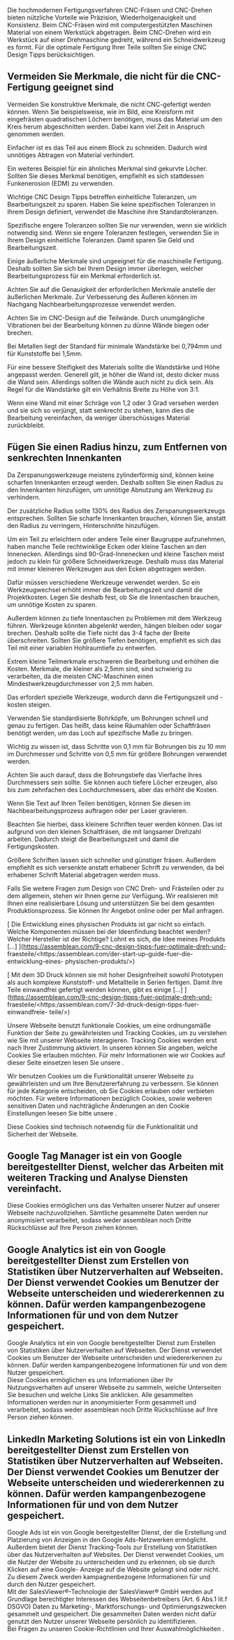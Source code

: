 Die hochmodernen Fertigungsverfahren CNC-Fräsen und CNC-Drehen bieten nützliche
Vorteile wie Präzision, Wiederholgenauigkeit und Konsistenz. Beim CNC-Fräsen
wird mit computergestützten Maschinen Material von einem Werkstück abgetragen.
Beim CNC-Drehen wird ein Werkstück auf einer Drehmaschine gedreht, während ein
Schneidwerkzeug es formt. Für die optimale Fertigung Ihrer Teile sollten Sie
einige CNC Design Tipps berücksichtigen.

## Vermeiden Sie Merkmale, die nicht für die CNC-Fertigung geeignet sind

Vermeiden Sie konstruktive Merkmale, die nicht CNC-gefertigt werden können. Wenn
Sie beispielsweise, wie im Bild, eine Kreisform mit eingefrästen quadratischen
Löchern benötigen, muss das Material um den Kreis herum abgeschnitten werden.
Dabei kann viel Zeit in Anspruch genommen werden.

Einfacher ist es das Teil aus einem Block zu schneiden. Dadurch wird unnötiges
Abtragen von Material verhindert.

Ein weiteres Beispiel für ein ähnliches Merkmal sind gekurvte Löcher. Sollten
Sie dieses Merkmal benötigen, empfiehlt es sich stattdessen Funkenerosion (EDM)
zu verwenden.

Wichtige CNC Design Tipps betreffen einheitliche Toleranzen, um Bearbeitungszeit
zu sparen. Haben Sie keine spezifischen Toleranzen in Ihrem Design definiert,
verwendet die Maschine ihre Standardtoleranzen.

Spezifische engere Toleranzen sollten Sie nur verwenden, wenn sie wirklich
notwendig sind. Wenn sie engere Toleranzen festlegen, verwenden Sie in Ihrem
Design einheitliche Toleranzen. Damit sparen Sie Geld und Bearbeitungszeit.

Einige äußerliche Merkmale sind ungeeignet für die maschinelle Fertigung.
Deshalb sollten Sie sich bei Ihrem Design immer überlegen, welcher
Bearbeitungsprozess für ein Merkmal erforderlich ist.

Achten Sie auf die Genauigkeit der erforderlichen Merkmale anstelle der
äußerlichen Merkmale. Zur Verbesserung des Äußeren können im Nachgang
Nachbearbeitungsprozesse verwendet werden.

Achten Sie im CNC-Design auf die Teilwände. Durch unumgängliche Vibrationen bei
der Bearbeitung können zu dünne Wände biegen oder brechen.

Bei Metallen liegt der Standard für minimale Wandstärke bei 0,794mm und für
Kunststoffe bei 1,5mm.

Für eine bessere Steifigkeit des Materials sollte die Wandstärke und Höhe
angepasst werden. Generell gilt, je höher die Wand ist, desto dicker muss die
Wand sein. Allerdings sollten die Wände auch nicht zu dick sein. Als Regel für
die Wandstärke gilt ein Verhältnis Breite zu Höhe von 3:1.

Wenn eine Wand mit einer Schräge von 1,2 oder 3 Grad versehen werden und sie
sich so verjüngt, statt senkrecht zu stehen, kann dies die Bearbeitung
vereinfachen, da weniger überschüssiges Material zurückbleibt.

## Fügen Sie einen Radius hinzu, zum Entfernen von senkrechten Innenkanten

Da Zerspanungswerkzeuge meistens zylinderförmig sind, können keine scharfen
Innenkanten erzeugt werden. Deshalb sollten Sie einen Radius zu den Innenkanten
hinzufügen, um unnötige Abnutzung am Werkzeug zu verhindern.

Der zusätzliche Radius sollte 130% des Radius des Zerspanungswerkzeugs
entsprechen. Sollten Sie scharfe Innenkanten brauchen, können Sie, anstatt den
Radius zu verringern, Hinterschnitte hinzufügen.

Um ein Teil zu erleichtern oder andere Teile einer Baugruppe aufzunehmen, haben
manche Teile rechtwinklige Ecken oder kleine Taschen an den Innenecken.
Allerdings sind 90-Grad-Innenecken und kleine Taschen meist jedoch zu klein für
größere Schneidwerkzeuge. Deshalb muss das Material mit immer kleineren
Werkzeugen aus den Ecken abgetragen werden.

Dafür müssen verschiedene Werkzeuge verwendet werden. So ein Werkzeugwechsel
erhöht immer die Bearbeitungszeit und damit die Projektkosten. Legen Sie deshalb
fest, ob Sie die Innentaschen brauchen, um unnötige Kosten zu sparen.

Außerdem können zu tiefe Innentaschen zu Problemen mit dem Werkzeug führen.
Werkzeuge könnten abgelenkt werden, hängen bleiben oder sogar brechen. Deshalb
sollte die Tiefe nicht das 3-4 fache der Breite überschreiten. Sollten Sie
größere Tiefen benötigen, empfiehlt es sich das Teil mit einer variablen
Hohlraumtiefe zu entwerfen.

Extrem kleine Teilmerkmale erschweren die Bearbeitung und erhöhen die Kosten.
Merkmale, die kleiner als 2,5mm sind, sind schwierig zu verarbeiten, da die
meisten CNC-Maschinen einen Mindestwerkzeugdurchmesser von 2,5 mm haben.

Das erfordert spezielle Werkzeuge, wodurch dann die Fertigungszeit und -kosten
steigen.

Verwenden Sie standardisierte Bohrköpfe, um Bohrungen schnell und genau zu
fertigen. Das heißt, dass keine Räumahlen oder Schaftfräsen benötigt werden, um
das Loch auf spezifische Maße zu bringen.

Wichtig zu wissen ist, dass Schritte von 0,1 mm für Bohrungen bis zu 10 mm im
Durchmesser und Schritte von 0,5 mm für größere Bohrungen verwendet werden.

Achten Sie auch darauf, dass die Bohrungstiefe das Vierfache ihres Durchmessers
sein sollte. Sie können auch tiefere Löcher erzeugen, also bis zum zehnfachen
des Lochdurchmessers, aber das erhöht die Kosten.

Wenn Sie Text auf Ihren Teilen benötigen, können Sie diesen im
Nachbearbeitungsprozess auftragen oder per Laser gravieren.

Beachten Sie hierbei, dass kleinere Schriften teuer werden können. Das ist
aufgrund von den kleinen Schaltfräsen, die mit langsamer Drehzahl arbeiten.
Dadurch steigt die Bearbeitungszeit und damit die Fertigungskosten.

Größere Schriften lassen sich schneller und günstiger fräsen. Außerdem empfiehlt
es sich versenkte anstatt erhabener Schrift zu verwenden, da bei erhabener
Schrift Material abgetragen werden muss.

Falls Sie weitere Fragen zum Design von CNC Dreh- und Frästeilen oder zu dem
allgemein, stehen wir Ihnen gerne zur Verfügung. Wir realisieren mit Ihnen eine
realisierbare Lösung und unterstützen Sie bei dem gesamten Produktionsprozess.
Sie können Ihr Angebot online oder per Mail anfragen.

[ Die Entwicklung eines physischen Produkts ist gar nicht so einfach. Welche
Komponenten müssen bei der Ideenfindung beachtet werden? Welcher Hersteller ist
der Richtige? Lohnt es sich, die Idee meines Produkts […]
](https://assemblean.com/9-cnc-design-tipps-fuer-optimale-dreh-und-
fraesteile/<https:/assemblean.com/der-start-up-guide-fuer-die-entwicklung-eines-
physischen-produkts/>)

[ Mit dem 3D Druck können sie mit hoher Designfreiheit sowohl Prototypen als
auch komplexe Kunststoff- und Metallteile in Serien fertigen. Damit ihre Teile
einwandfrei gefertigt werden können, gibt es einige […]
](https://assemblean.com/9-cnc-design-tipps-fuer-optimale-dreh-und-
fraesteile/<https:/assemblean.com/7-3d-druck-design-tipps-fuer-einwandfreie-
teile/>)

Unsere Webseite benutzt funktionale Cookies, um eine ordnungsmäße Funktion der
Seite zu gewährleisten und Tracking Cookies, um zu verstehen wie Sie mit unserer
Webseite interagieren. Tracking Cookies werden erst nach Ihrer Zustimmung
aktiviert. In unseren können Sie angeben, welche Cookies Sie erlauben möchten.
Für mehr Informationen wie wir Cookies auf dieser Seite einsetzen lesen Sie
unsere .

Wir benutzen Cookies um die Funktionalität unserer Webseite zu gewährleisten und
um Ihre Benutzererfahrung zu verbessern. Sie können für jede Kategorie
entscheiden, ob Sie Cookies erlauben oder verbieten möchten. Für weitere
Informationen bezüglich Cookies, sowie weiteren sensitiven Daten und
nachträgliche Änderungen an den Cookie Einstellungen leesen Sie bitte unsere .

Diese Cookies sind technisch notwendig für die Funktionalität und Sicherheit der
Webseite.

Google Tag Manager ist ein von Google bereitgestellter Dienst, welcher das
Arbeiten mit weiteren Tracking und Analyse Diensten vereinfacht.  
---  
Diese Cookies ermöglichen uns das Verhalten unserer Nutzer auf unserer Webseite
nachzuvollziehen. Sämtliche gesammelte Daten werden nur anonymisiert
verarbeitet, sodass weder assemblean noch Dritte Rückschlüsse auf Ihre Person
ziehen können.

Google Analytics ist ein von Google bereitgestellter Dienst zum Erstellen von
Statistiken über Nutzerverhalten auf Webseiten. Der Dienst verwendet Cookies um
Benutzer der Webseite unterscheiden und wiedererkennen zu können. Dafür werden
kampangenbezogene Informationen für und von dem Nutzer gespeichert.  
---  
Google Analytics ist ein von Google bereitgestellter Dienst zum Erstellen von
Statistiken über Nutzerverhalten auf Webseiten. Der Dienst verwendet Cookies um
Benutzer der Webseite unterscheiden und wiedererkennen zu können. Dafür werden
kampangenbezogene Informationen für und von dem Nutzer gespeichert.  
Diese Cookies ermöglichen es uns Informationen über Ihr Nutzungsverhalten auf
unserer Webseite zu sammeln, welche Unterseiten Sie besuchen und welche Links
Sie anklicken. Alle gesammelten Informationen werden nur in anonymisierter Form
gesammelt und verarbeitet, sodass weder assemblean noch Dritte Rückschlüsse auf
Ihre Person ziehen können.

LinkedIn Marketing Solutions ist ein von LinkedIn bereitgestellter Dienst zum
Erstellen von Statistiken über Nutzerverhalten auf Webseiten. Der Dienst
verwendet Cookies um Benutzer der Webseite unterscheiden und wiedererkennen zu
können. Dafür werden kampangenbezogene Informationen für und von dem Nutzer
gespeichert.  
---  
Google Ads ist ein von Google bereitgestellter Dienst, der die Erstellung und
Platzierung von Anzeigen in den Google Ads-Netzwerken ermöglicht. Außerdem
bietet der Dienst Tracking-Tools zur Erstellung von Statistiken über das
Nutzerverhalten auf Websites. Der Dienst verwendet Cookies, um die Nutzer der
Website zu unterscheiden und zu erkennen, ob sie durch Klicken auf eine Google-
Anzeige auf die Website gelangt sind oder nicht. Zu diesem Zweck werden
kampagnenbezogene Informationen für und durch den Nutzer gespeichert.  
Mit der SalesViewer®-Technologie der SalesViewer® GmbH werden auf Grundlage
berechtigter Interessen des Webseitenbetreibers (Art. 6 Abs.1 lit.f DSGVO) Daten
zu Marketing-, Marktforschungs- und Optimierungszwecken gesammelt und
gespeichert. Die gesammelten Daten werden nicht dafür genutzt den Nutzer unserer
Webseite persönlich zu identifizieren.  
Bei Fragen zu unseren Cookie-Richtlinien und Ihrer Auswahlmöglichkeiten .

